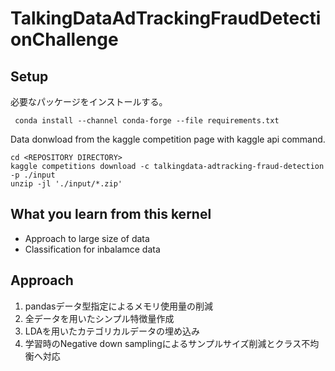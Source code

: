 # TalkingDataAdTrackingFraudDetectionChallenge
## Setup
必要なパッケージをインストールする。
```
 conda install --channel conda-forge --file requirements.txt
```
Data donwload from the kaggle competition page with kaggle api command.

```
cd <REPOSITORY DIRECTORY>
kaggle competitions download -c talkingdata-adtracking-fraud-detection -p ./input
unzip -jl './input/*.zip' 
```

## What you learn from this kernel
- Approach to large size of data
- Classification for inbalamce data

## Approach 
1. pandasデータ型指定によるメモリ使用量の削減 
2. 全データを用いたシンプル特徴量作成
3. LDAを用いたカテゴリカルデータの埋め込み
4. 学習時のNegative down samplingによるサンプルサイズ削減とクラス不均衡へ対応
